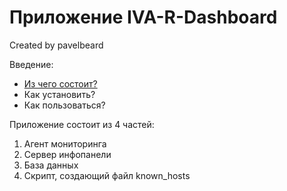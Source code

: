 <h1>Приложение IVA-R-Dashboard</h1>

Created by pavelbeard

Введение:
  <ul>
    <li><a href="#from-which-includes">Из чего состоит?</a></li>
    <li>Как установить?</li>
    <li>Как пользоваться?</li>
  </ul>

<div id="from-which-includes">
    <p>Приложение состоит из 4 частей:</p>
    <ol>
        <li>Агент мониторинга</li>
        <li>Сервер инфопанели</li>
        <li>База данных</li>
        <li>Скрипт, создающий файл known_hosts</li>
    </ol>
</div>
